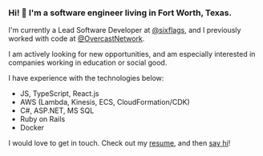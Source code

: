 ### Hi! 👋 I'm a software engineer living in Fort Worth, Texas.

I'm currently a Lead Software Developer at [@sixflags](https://github.com/sixflags), and I previously worked with code at [@OvercastNetwork](https://github.com/OvercastNetwork).

I am actively looking for new opportunities, and am especially interested in companies working in education or social good.

I have experience with the technologies below:
- JS, TypeScript, React.js
- AWS (Lambda, Kinesis, ECS, CloudFormation/CDK)
- C#, ASP.NET, MS SQL
- Ruby on Rails
- Docker

I would love to get in touch. Check out my [resume](https://isaacmoore.me/Isaac%20Moore%20Resume.pdf), and then [say hi](mailto:im@isaacmoore.me)!
